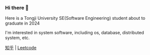 ### Hi there 👋

<!--
**lxc656/lxc656** is a ✨ _special_ ✨ repository because its `README.md` (this file) appears on your GitHub profile.

Here are some ideas to get you started:

- 🔭 I’m currently working on ...
- 🌱 I’m currently learning ...
- 👯 I’m looking to collaborate on ...
- 🤔 I’m looking for help with ...
- 💬 Ask me about ...
- 📫 How to reach me: ...
- 😄 Pronouns: ...
- ⚡ Fun fact: ...
-->

Here is a Tongji University SE(Software Engineering) student about to graduate in 2024

I'm interested in system software, including os, database, distributed system, etc.

[知乎](https://www.zhihu.com/people/StevenXcLiu) | [Leetcode](https://leetcode.cn/u/lxc656-z/)
